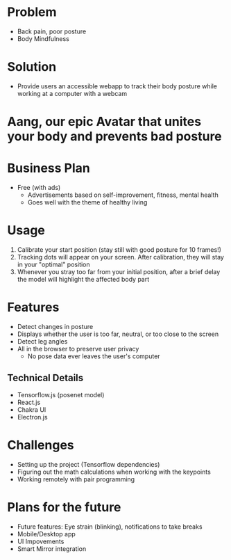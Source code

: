 # Problem

- Back pain, poor posture
- Body Mindfulness

# Solution

- Provide users an accessible webapp to track their body posture while working at a computer with a webcam

# Aang, our epic Avatar that unites your body and prevents bad posture

# Business Plan

- Free (with ads)
  - Advertisements based on self-improvement, fitness, mental health
  - Goes well with the theme of healthy living

# Usage

1. Calibrate your start position (stay still with good posture for 10 frames!)
2. Tracking dots will appear on your screen. After calibration, they will stay in your "optimal" position
3. Whenever you stray too far from your initial position, after a brief delay the model will highlight the affected body part

# Features

- Detect changes in posture
- Displays whether the user is too far, neutral, or too close to the screen
- Detect leg angles
- All in the browser to preserve user privacy
  - No pose data ever leaves the user's computer

## Technical Details

- Tensorflow.js (posenet model)
- React.js
- Chakra UI
- Electron.js

# Challenges

- Setting up the project (Tensorflow dependencies)
- Figuring out the math calculations when working with the keypoints
- Working remotely with pair programming

# Plans for the future

- Future features: Eye strain (blinking), notifications to take breaks
- Mobile/Desktop app
- UI Impovements
- Smart Mirror integration
